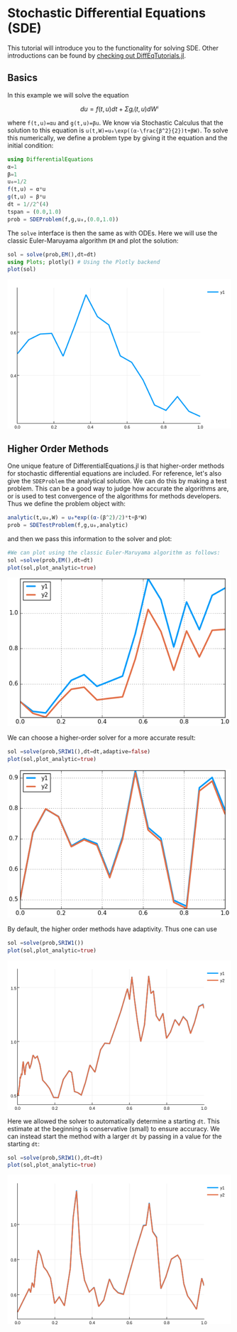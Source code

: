 # Stochastic Differential Equations (SDE)

This tutorial will introduce you to the functionality for solving SDE. Other
introductions can be found by [checking out DiffEqTutorials.jl](https://github.com/JuliaDiffEq/DiffEqTutorials.jl).

## Basics

In this example we will solve the equation

```math
du = f(t,u)dt + Σgᵢ(t,u)dWⁱ
```

where ``f(t,u)=αu`` and ``g(t,u)=βu``. We know via Stochastic Calculus that the
solution to this equation is ``u(t,W)=u₀\exp((α-\frac{β^2}{2})t+βW)``. To solve this
numerically, we define a problem type by giving it the equation and the initial
condition:

```julia
using DifferentialEquations
α=1
β=1
u₀=1/2
f(t,u) = α*u
g(t,u) = β*u
dt = 1//2^(4)
tspan = (0.0,1.0)
prob = SDEProblem(f,g,u₀,(0.0,1.0))
```

The `solve` interface is then the same as with ODEs. Here we will use the classic
Euler-Maruyama algorithm `EM` and plot the solution:

```julia
sol = solve(prob,EM(),dt=dt)
using Plots; plotly() # Using the Plotly backend
plot(sol)
```

![Basic Solution](../assets/basic_sde.png)

## Higher Order Methods

One unique feature of DifferentialEquations.jl is that higher-order methods for
stochastic differential equations are included. For reference, let's also give
the `SDEProblem` the analytical solution. We can do this by making a test problem.
This can be  a good way to judge how accurate the algorithms are, or is used to
test convergence of the algorithms for methods developers. Thus we define the problem
object with:

```julia
analytic(t,u₀,W) = u₀*exp((α-(β^2)/2)*t+β*W)
prob = SDETestProblem(f,g,u₀,analytic)
```

and then we pass this information to the solver and plot:

```julia
#We can plot using the classic Euler-Maruyama algorithm as follows:
sol =solve(prob,EM(),dt=dt)
plot(sol,plot_analytic=true)
```

![SDE Solution](../assets/introSDEplot.png)

We can choose a higher-order solver for a more accurate result:

```julia
sol =solve(prob,SRIW1(),dt=dt,adaptive=false)
plot(sol,plot_analytic=true)
```

![Better SDE Solution](../assets/introSDEplotSRI.png)

By default, the higher order methods have adaptivity. Thus one can use

```julia
sol =solve(prob,SRIW1())
plot(sol,plot_analytic=true)
```

![Better Automatic Solution](../assets/sde_auto_time.png)

Here we allowed the solver to automatically determine a starting `dt`. This estimate
at the beginning is conservative (small) to ensure accuracy. We can instead start
the method with a larger `dt` by passing in a value for the starting `dt`:

```julia
sol =solve(prob,SRIW1(),dt=dt)
plot(sol,plot_analytic=true)
```

![Better Automatic Solution](../assets/sde_start_time.png)
